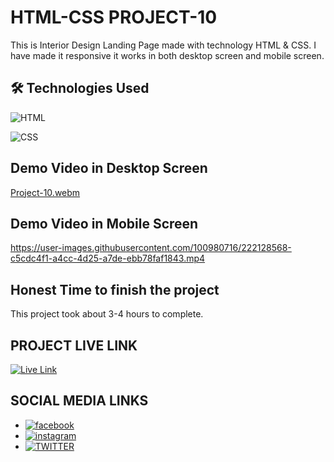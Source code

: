 # HTML-CSS PROJECT-10

This is Interior Design Landing Page made with technology HTML & CSS. I have made it responsive it works in both desktop screen and mobile screen.


## 🛠 Technologies Used
![HTML](https://img.shields.io/badge/HTML5-E34F26?style=for-the-badge&logo=html5&logoColor=white)

![CSS](https://img.shields.io/badge/CSS3-1572B6?style=for-the-badge&logo=css3&logoColor=white)

## Demo Video in Desktop Screen

[Project-10.webm](https://user-images.githubusercontent.com/100980716/222128274-65a75e16-4ea2-485a-a892-243d1a98caf3.webm)


## Demo Video in Mobile Screen

https://user-images.githubusercontent.com/100980716/222128568-c5cdc4f1-a4cc-4d25-a7de-ebb78faf1843.mp4

## Honest Time to finish the project

This project took about 3-4 hours to complete.

## PROJECT LIVE LINK

<a href="https://html-css-project10.netlify.app/" target="_blank">![Live Link](https://img.shields.io/badge/Live-Link-green)</a>

## SOCIAL MEDIA LINKS
- [![facebook](https://img.shields.io/badge/Facebook-0A66C2?style=for-the-badge&logo=facebook&logoColor=white)](https://www.facebook.com/vivekranjan0144/)
- [![instagram](https://img.shields.io/badge/Instagram-E4405F?style=for-the-badge&logo=instagram&logoColor=white)](https://www.instagram.com/vivekranjan0144/)
- [![TWITTER](https://img.shields.io/badge/Twitter-1DA1F2?style=for-the-badge&logo=twitter&logoColor=white)](https://twitter.com/vivekranjan0144?lang=en)

